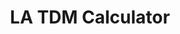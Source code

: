 ---
title: LA TDM Calculator
description: We’re building a TDM web calculator for LADOT. It scores proposed real estate developments in real-time and aims to discourage exceeding parking requirements to reduce the occurrence of single-occupancy trips to new developments.
image: /assets/images/projects/tdm-calculator.jpg
alt: "'LA TDM Calculator Landing Page (Mock Up)'"
links: 
  - name: Github
    url: 'https://github.com/orgs/hackforla/teams/tdm-calculator'
  #- name: Site
  #  url: 'https://www.google.com/'
# looking: 
location: Downtown LA
partner: LA Department of Transportation LADOT (https://ladot.lacity.org/)
status: On Hold
---